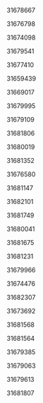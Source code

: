 31678667

31676798

31674098

31679541

31677410

31659439

31669017

31679995

31679109

31681806

31680019

31681352

31676580

31681147

31682101

31681749

31680041

31681675

31681231

31679966

31674476

31682307

31673692

31681568

31681564

31679385

31679063

31679613

31681807

